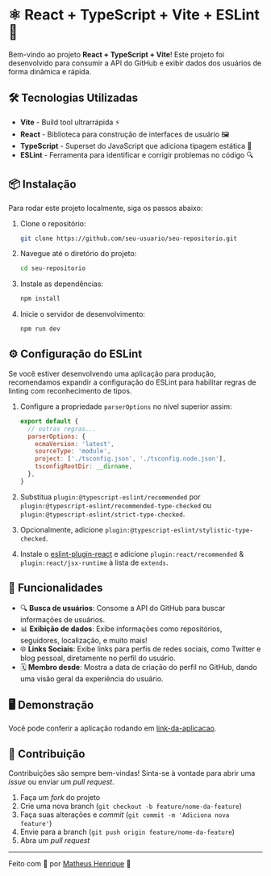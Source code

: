 
# ⚛️ React + TypeScript + Vite + ESLint 🚀

Bem-vindo ao projeto **React + TypeScript + Vite**! Este projeto foi desenvolvido para consumir a API do GitHub e exibir dados dos usuários de forma dinâmica e rápida.

## 🛠️ Tecnologias Utilizadas

- **Vite** - Build tool ultrarrápida ⚡
- **React** - Biblioteca para construção de interfaces de usuário 🖼️
- **TypeScript** - Superset do JavaScript que adiciona tipagem estática 📝
- **ESLint** - Ferramenta para identificar e corrigir problemas no código 🔍

## 📦 Instalação

Para rodar este projeto localmente, siga os passos abaixo:

1. Clone o repositório:
   ```bash
   git clone https://github.com/seu-usuario/seu-repositorio.git
   ```
2. Navegue até o diretório do projeto:
   ```bash
   cd seu-repositorio
   ```
3. Instale as dependências:
   ```bash
   npm install
   ```
4. Inicie o servidor de desenvolvimento:
   ```bash
   npm run dev
   ```

## ⚙️ Configuração do ESLint

Se você estiver desenvolvendo uma aplicação para produção, recomendamos expandir a configuração do ESLint para habilitar regras de linting com reconhecimento de tipos.

1. Configure a propriedade `parserOptions` no nível superior assim:
   ```js
   export default {
     // outras regras...
     parserOptions: {
       ecmaVersion: 'latest',
       sourceType: 'module',
       project: ['./tsconfig.json', './tsconfig.node.json'],
       tsconfigRootDir: __dirname,
     },
   }
   ```

2. Substitua `plugin:@typescript-eslint/recommended` por `plugin:@typescript-eslint/recommended-type-checked` ou `plugin:@typescript-eslint/strict-type-checked`.
3. Opcionalmente, adicione `plugin:@typescript-eslint/stylistic-type-checked`.
4. Instale o [eslint-plugin-react](https://github.com/jsx-eslint/eslint-plugin-react) e adicione `plugin:react/recommended` & `plugin:react/jsx-runtime` à lista de `extends`.

## 🚀 Funcionalidades

- 🔍 **Busca de usuários**: Consome a API do GitHub para buscar informações de usuários.
- 📊 **Exibição de dados**: Exibe informações como repositórios, seguidores, localização, e muito mais!
- 🌐 **Links Sociais**: Exibe links para perfis de redes sociais, como Twitter e blog pessoal, diretamente no perfil do usuário.
- 🗓️ **Membro desde**: Mostra a data de criação do perfil no GitHub, dando uma visão geral da experiência do usuário.

## 🖥️ Demonstração

Você pode conferir a aplicação rodando em [link-da-aplicacao](https://link-da-aplicacao.com).

## 🤝 Contribuição

Contribuições são sempre bem-vindas! Sinta-se à vontade para abrir uma _issue_ ou enviar um _pull request_.

1. Faça um _fork_ do projeto
2. Crie uma nova branch (`git checkout -b feature/nome-da-feature`)
3. Faça suas alterações e _commit_ (`git commit -m 'Adiciona nova feature'`)
4. Envie para a branch (`git push origin feature/nome-da-feature`)
5. Abra um _pull request_

---

Feito com 💙 por [Matheus Henrique](https://github.com/mat-henriqu/) 🚀
